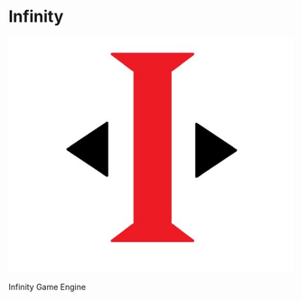 # Infinity

![](https://github.com/joshlengel/Infinity/blob/master/Infinity_engine_logo.png?raw=true)

Infinity Game Engine
